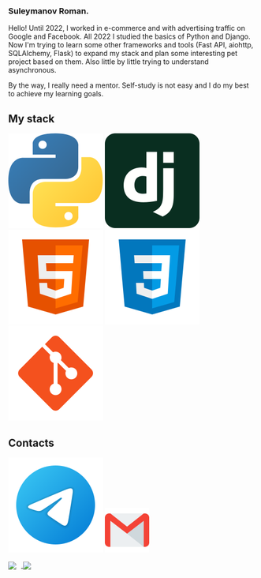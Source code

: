 ### Suleymanov Roman.

Hello!
Until 2022, I worked in e-commerce and with advertising traffic on Google and Facebook. All 2022 I studied the basics of Python and Django.
Now I'm trying to learn some other frameworks and tools (Fast API, aiohttp, SQLAlchemy, Flask)  to expand my stack and plan some interesting pet project based on them.
Also little by little trying to understand asynchronous.

By the way, I really need a mentor. Self-study is not easy and I do my best to achieve my learning goals.


## My stack
![Python](/svg/python.svg)
![Django](/svg/django.svg)
![HTML](/svg/html-5.svg)
![CSS](/svg/css3.svg)
![Git](/svg/git.svg)


## Contacts
[<img src="./svg/telegram.svg">](https://t.me/mrblessk)
[<img src="./svg/gmail.svg" width="90px" height="90px">](mailto:mrblessk@gmail.com)



<div>
<a href="https://github-readme-stats.vercel.app/api?username=mrblessk&hide=contribs&show_icons=true&theme=dark">
  <img  align="center" height="130" style="margin-right: 10px" src="https://github-readme-stats.vercel.app/api?username=mrblessk&hide=contribs&show_icons=true&theme=dark" />
</a>
<a href="https://github-readme-stats.vercel.app/api/top-langs/?username=ecmek&layout=compact&theme=dark">
  <img align="center" height="130" src="https://github-readme-stats.vercel.app/api/top-langs/?username=mrblessk&layout=compact&theme=dark" />
</a>
</div>
